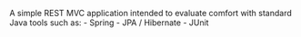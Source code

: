 A simple REST MVC application intended to evaluate comfort with standard Java tools such as:
    - Spring
    - JPA / Hibernate
    - JUnit
